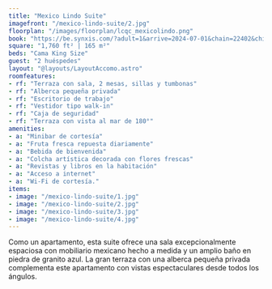 ```yaml
---
title: "Mexico Lindo Suite"
imagefront: "/mexico-lindo-suite/2.jpg"
floorplan: "/images/floorplan/lcqc_mexicolindo.png"
book: "https://be.synxis.com/?adult=1&arrive=2024-07-01&chain=22402&child=0&currency=USD&depart=2024-07-02&hotel=78821&level=hotel&locale=es-ES&room=SMS&rooms=1&src=24C"
square: "1,760 ft² | 165 m²"
beds: "Cama King Size"
guest: "2 huéspedes"
layout: "@layouts/LayoutAccomo.astro"
roomfeatures:
- rf: "Terraza con sala, 2 mesas, sillas y tumbonas"
- rf: "Alberca pequeña privada"
- rf: "Escritorio de trabajo"
- rf: "Vestidor tipo walk-in"
- rf: "Caja de seguridad"
- rf: "Terraza con vista al mar de 180°"
amenities:
- a: "Minibar de cortesía"
- a: "Fruta fresca repuesta diariamente"
- a: "Bebida de bienvenida"
- a: "Colcha artística decorada con flores frescas"
- a: "Revistas y libros en la habitación"
- a: "Acceso a internet"
- a: "Wi-Fi de cortesía."
items:
- image: "/mexico-lindo-suite/1.jpg"
- image: "/mexico-lindo-suite/2.jpg"
- image: "/mexico-lindo-suite/3.jpg"
- image: "/mexico-lindo-suite/4.jpg"
---
```

Como un apartamento, esta suite ofrece una sala excepcionalmente espaciosa con mobiliario mexicano hecho a medida y un amplio baño en piedra de granito azul. La gran terraza con una alberca pequeña privada complementa este apartamento con vistas espectaculares desde todos los ángulos.
